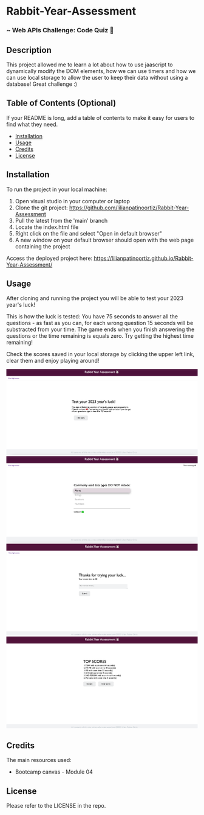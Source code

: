 # Rabbit-Year-Assessment

### ~ Web APIs Challenge: Code Quiz 📝

## Description

This project allowed me to learn a lot about how to use jaascript to dynamically modify the DOM elements, how we can use timers and how we can use local storage to allow the user to keep their data without using a database! Great challenge :)

## Table of Contents (Optional)

If your README is long, add a table of contents to make it easy for users to find what they need.

- [Installation](#installation)
- [Usage](#usage)
- [Credits](#credits)
- [License](#license)

## Installation

To run the project in your local machine:

1. Open visual studio in your computer or laptop
2. Clone the git project: https://github.com/lilianpatinoortiz/Rabbit-Year-Assessment
3. Pull the latest from the 'main' branch
4. Locate the index.html file
5. Right click on the file and select "Open in default browser"
6. A new window on your default browser should open with the web page containing the project

Access the deployed project here: https://lilianpatinoortiz.github.io/Rabbit-Year-Assessment/


## Usage

After cloning and running the project you will be able to test your 2023 year's luck!

This is how the luck is tested: You have 75 seconds to answer all the questions - as fast as you can, for each wrong question 15 seconds will be substracted from your time. 
The game ends when you finish answering the questions or the time remaining is equals zero. Try getting the highest time remaining!

Check the scores saved in your local storage by clicking the upper left link, clear them and enjoy playing around!

![Initial screen](assets/img/1.png)
![Question screen](assets/img/2.png)
![MyScore screen](assets/img/4.png)
![High scores screen](assets/img/5.png)

## Credits

The main resources used:

- Bootcamp canvas - Module 04

## License

Please refer to the LICENSE in the repo.

